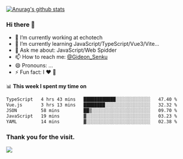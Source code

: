 [![Anurag's github stats](https://github-readme-stats.vercel.app/api?username=gideonsenku)](https://github.com/anuraghazra/github-readme-stats)
### Hi there 👋
- 🔭 I’m currently working at echotech
- 🌱 I’m currently learning JavaScript/TypeScript/Vue3/Vite...
- 💬 Ask me about: JavaScript/Web Spidder 
- 📫 How to reach me: [@Gideon_Senku](https://t.me/Gideon_Senku)
- 😄 Pronouns: ...
- ⚡ Fun fact: I ❤️ 🎵

📊 **This week I spent my time on**
<!--START_SECTION:waka-->

```txt
TypeScript   4 hrs 43 mins   ████████████░░░░░░░░░░░░░   47.40 %
Vue.js       3 hrs 13 mins   ████████░░░░░░░░░░░░░░░░░   32.32 %
JSON         58 mins         ██▒░░░░░░░░░░░░░░░░░░░░░░   09.70 %
JavaScript   19 mins         ▓░░░░░░░░░░░░░░░░░░░░░░░░   03.23 %
YAML         14 mins         ▓░░░░░░░░░░░░░░░░░░░░░░░░   02.38 %
```

<!--END_SECTION:waka-->


### Thank you for the visit.
![](http://profile-counter.glitch.me/gideonsenku/count.svg)
<!--
**GideonSenku/GideonSenku** is a ✨ _special_ ✨ repository because its `README.md` (this file) appears on your GitHub profile.

Here are some ideas to get you started:

- 🔭 I’m currently working on ...
- 🌱 I’m currently learning ...
- 👯 I’m looking to collaborate on ...
- 🤔 I’m looking for help with ...
- 💬 Ask me about ...
- 📫 How to reach me: ...
- 😄 Pronouns: ...
- ⚡ Fun fact: ...
-->
